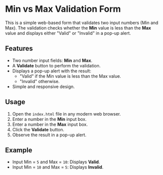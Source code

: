 # Min vs Max Validation Form

This is a simple web-based form that validates two input numbers (Min and Max). The validation checks whether the **Min** value is less than the **Max** value and displays either "Valid" or "Invalid" in a pop-up alert.

## Features
- Two number input fields: **Min** and **Max**.
- A **Validate** button to perform the validation.
- Displays a pop-up alert with the result:
  - "Valid" if the Min value is less than the Max value.
  - "Invalid" otherwise.
- Simple and responsive design.

## Usage
1. Open the `index.html` file in any modern web browser.
2. Enter a number in the **Min** input box.
3. Enter a number in the **Max** input box.
4. Click the **Validate** button.
5. Observe the result in a pop-up alert.

## Example
- Input Min = `5` and Max = `10`: Displays **Valid**.
- Input Min = `10` and Max = `5`: Displays **Invalid**.

